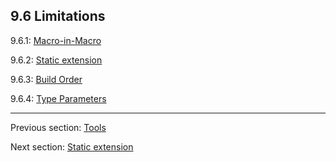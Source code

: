 ## 9.6 Limitations

9.6.1: [Macro-in-Macro](macro_in_macro.md)

9.6.2: [Static extension](macro_limitations_static_extension.md)

9.6.3: [Build Order](build_order.md)

9.6.4: [Type Parameters](macro_limitations_type_parameters.md)

---

Previous section: [Tools](macro_tools.md)

Next section: [Static extension](macro_limitations_static_extension.md)